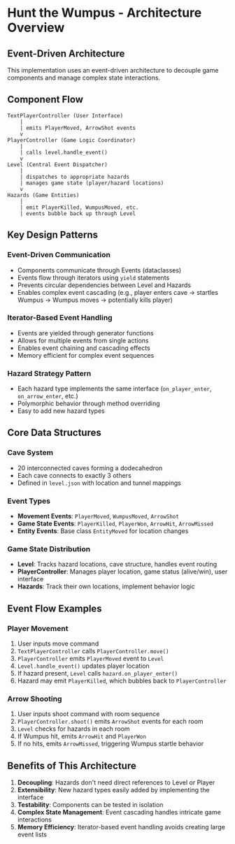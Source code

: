 # Hunt the Wumpus - Architecture Overview

## Event-Driven Architecture

This implementation uses an event-driven architecture to decouple game components and manage complex state interactions.

## Component Flow
```
TextPlayerController (User Interface)
    |
    | emits PlayerMoved, ArrowShot events
    v
PlayerController (Game Logic Coordinator)
    |
    | calls level.handle_event()
    v
Level (Central Event Dispatcher)
    |
    | dispatches to appropriate hazards
    | manages game state (player/hazard locations)
    v
Hazards (Game Entities)
    |
    | emit PlayerKilled, WumpusMoved, etc.
    | events bubble back up through Level
```

## Key Design Patterns

### Event-Driven Communication
- Components communicate through Events (dataclasses)
- Events flow through iterators using `yield` statements
- Prevents circular dependencies between Level and Hazards
- Enables complex event cascading (e.g., player enters cave → startles Wumpus → Wumpus moves → potentially kills player)

### Iterator-Based Event Handling
- Events are yielded through generator functions
- Allows for multiple events from single actions
- Enables event chaining and cascading effects
- Memory efficient for complex event sequences

### Hazard Strategy Pattern
- Each hazard type implements the same interface (`on_player_enter`, `on_arrow_enter`, etc.)
- Polymorphic behavior through method overriding
- Easy to add new hazard types

## Core Data Structures

### Cave System
- 20 interconnected caves forming a dodecahedron
- Each cave connects to exactly 3 others
- Defined in `level.json` with location and tunnel mappings

### Event Types
- **Movement Events**: `PlayerMoved`, `WumpusMoved`, `ArrowShot`
- **Game State Events**: `PlayerKilled`, `PlayerWon`, `ArrowHit`, `ArrowMissed`
- **Entity Events**: Base class `EntityMoved` for location changes

### Game State Distribution
- **Level**: Tracks hazard locations, cave structure, handles event routing
- **PlayerController**: Manages player location, game status (alive/win), user interface
- **Hazards**: Track their own locations, implement behavior logic

## Event Flow Examples

### Player Movement
1. User inputs move command
2. `TextPlayerController` calls `PlayerController.move()`
3. `PlayerController` emits `PlayerMoved` event to `Level`
4. `Level.handle_event()` updates player location
5. If hazard present, `Level` calls `hazard.on_player_enter()`
6. Hazard may emit `PlayerKilled`, which bubbles back to `PlayerController`

### Arrow Shooting
1. User inputs shoot command with room sequence
2. `PlayerController.shoot()` emits `ArrowShot` events for each room
3. `Level` checks for hazards in each room
4. If Wumpus hit, emits `ArrowHit` and `PlayerWon`
5. If no hits, emits `ArrowMissed`, triggering Wumpus startle behavior

## Benefits of This Architecture

1. **Decoupling**: Hazards don't need direct references to Level or Player
2. **Extensibility**: New hazard types easily added by implementing the interface
3. **Testability**: Components can be tested in isolation
4. **Complex State Management**: Event cascading handles intricate game interactions
5. **Memory Efficiency**: Iterator-based event handling avoids creating large event lists
